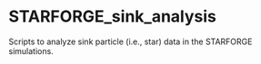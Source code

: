 # STARFORGE_sink_analysis
Scripts to analyze sink particle (i.e., star) data in the STARFORGE simulations.
